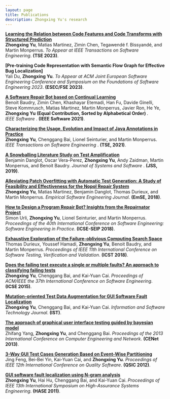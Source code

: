 ```yaml
---
layout: page
title: Publications
description: Zhongxing Yu's research
---
```


<b>[Learning the Relation between Code Features and Code Transforms with Structured Prediction](https://ieeexplore.ieee.org/document/10130317)</b> <br> 
<b>Zhongxing Yu</b>, Matias Martinez, Zimin Chen, Tegawendé f. Bissyandé, and Martin Monperrus.
<i>To Appear at IEEE Transactions on Software Engineering</i>. <b>(TSE 2023)</b>. 

<b>[Pre-training Code Representation with Semantic Flow Graph for Effective Bug Localization]</b> <br> 
Yali Du, <b>Zhongxing Yu</b>. 
<i>To Appear at ACM Joint European Software Engineering Conference and Symposium on the Foundations of Software Engineering 2023</i>. <b>(ESEC/FSE 2023)</b>. 

<b>[A Software Repair Bot based on Continual Learning](https://ieeexplore.ieee.org/abstract/document/9393494)</b> <br> 
Benoit Baudry, Zimin Chen, Khashayar Etemadi, Han Fu, Davide Ginelli, Steve Kommrusch, Matias Martinez, Martin Monperrus, Javier Ron, He Ye, <b>Zhongxing Yu</b> <b> (Equal Contribution, Sorted by Alphabetical Order) </b>.  
<i>IEEE Software </i>. <b>(IEEE Software 2021)</b>. 

<b>[Characterizing the Usage, Evolution and Impact of Java Annotations in Practice](https://ieeexplore.ieee.org/abstract/document/8686056)</b> <br> 
<b>Zhongxing Yu</b>, Chenggang Bai, Lionel Seinturier, and Martin Monperrus.
<i>IEEE Transactions on Software Engineering </i>. <b>(TSE, 2021)</b>. 

<b>[A Snowballing Literature Study on Test Amplification](https://www.sciencedirect.com/science/article/pii/S0164121219301736)</b> <br> 
Benjamin Danglot, Oscar Vera-Perez, <b>Zhongxing Yu</b>, Andy Zaidman, Martin Monperrus, and Benoit Baudry.
<i>Journal of Systems and Software </i>. <b>(JSS, 2019)</b>. 

<b>[Alleviating Patch Overfitting with Automatic Test Generation: A Study of Feasibility and Effectiveness for the Nopol Repair System](https://link.springer.com/article/10.1007/s10664-018-9619-4)</b> <br> 
<b>Zhongxing Yu</b>, Matias Martinez, Benjamin Danglot, Thomas Durieux, and Martin Monperrus.
<i>Empirical Software Engineering Journal</i>. <b>(EmSE, 2018)</b>. 

<b>[How to Design a Program Repair Bot? Insights from the Repairnator Project](https://dl.acm.org/citation.cfm?id=3183540)</b> <br> 
Simon Urli, <b>Zhongxing Yu</b>, Lionel Seinturier, and Martin Monperrus.
<i>Proceedings of the 40th International Conference on Software Engineering: Software Engineering in Practice</i>. <b>(ICSE-SEIP 2018)</b>. 

<b>[Exhaustive Exploration of the Failure-oblivious Computing Search Space](https://ieeexplore.ieee.org/abstract/document/8367043)</b> <br> 
Thomas Durieux, Youssef Hamadi, <b>Zhongxing Yu</b>, Benoit Baudry, and Martin Monperrus. 
<i>Proceedings of IEEE 11th International Conference on Software Testing, Verification and Validation</i>. <b>(ICST 2018)</b>.

<b>[Does the failing test execute a single or multiple faults? An approach to classifying failing tests](https://dl.acm.org/citation.cfm?id=2818866)</b> <br> 
<b>Zhongxing Yu</b>, Chenggang Bai, and Kai-Yuan Cai. 
<i>Proceedings of ACM/IEEE the 37th International Conference on Software Engineering</i>. <b>(ICSE 2015)</b>.

<b>[Mutation-oriented Test Data Augmentation for GUI Software Fault Localization](https://www.sciencedirect.com/science/article/pii/S095058491300150X)</b> <br> 
<b>Zhongxing Yu</b>, Chenggang Bai, and Kai-Yuan Cai. 
<i>Information and Software Technology Journal</i>. <b>(IST)</b>.

<b>[The approach of graphical user interface testing guided by bayesian model](https://link.springer.com/chapter/10.1007/978-3-319-01766-2_44)</b> <br> 
Zhifang Yang, <b>Zhongxing Yu</b>, and Chenggang Bai. 
<i>Proceedings of the 2013 International Conference on Computer Engineering and Network</i>. <b>(CENet 2013)</b>.

<b>[3-Way GUI Test Cases Generation Based on Event-Wise Partitioning](https://ieeexplore.ieee.org/abstract/document/6319229)</b> <br> 
Jing Feng, Bei-Bei Yin, Kai-Yuan Cai, and <b>Zhongxing Yu</b>. 
<i>Proceedings of IEEE 12th International Conference on Quality Software</i>. <b>(QSIC 2012)</b>.

<b>[GUI software fault localization using N-gram analysis](https://ieeexplore.ieee.org/abstract/document/6113915)</b> <br> 
<b>Zhongxing Yu</b>, Hai Hu, Chenggang Bai, and Kai-Yuan Cai. 
<i>Proceedings of IEEE 13th International Symposium on High-Assurance Systems Engineering</i>. <b>(HASE 2011)</b>.


<!-- Note: this is how to write a comment in HTML. Everything in here won't show up on your webpage.-->

<!--
To increase the size of the title, use fewer # in front of the paper title.
To decrease the size of the title, use more #. 
To remove the italics, remove the * before and after the description
To remove the underline from the title, remove the <u> tags (<u> and </u>)
-->

